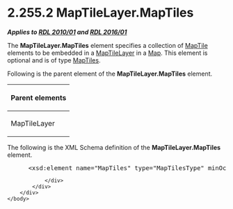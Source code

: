 <html dir="LTR" xmlns:mshelp="http://msdn.microsoft.com/mshelp" xmlns:ddue="http://ddue.schemas.microsoft.com/authoring/2003/5" xmlns:xlink="http://www.w3.org/1999/xlink" xmlns:tool="http://www.microsoft.com/tooltip">
    <head>
        <meta http-equiv="Content-Type" content="text/html; CHARSET=utf-8"></meta>
        <meta name="save" content="history"></meta>
        <title>2.255.2 MapTileLayer.MapTiles</title>
        <xml>
            <mshelp:toctitle title="2.255.2 MapTileLayer.MapTiles"></mshelp:toctitle>
            <mshelp:rltitle title="[MS-RDL]: MapTileLayer.MapTiles"></mshelp:rltitle>
            <mshelp:keyword index="A" term="1de1015f-a791-43ca-8b81-f1d1967502cf"></mshelp:keyword>
            <mshelp:attr name="DCSext.ContentType" value="open specification"></mshelp:attr>
            <mshelp:attr name="AssetID" value="1de1015f-a791-43ca-8b81-f1d1967502cf"></mshelp:attr>
            <mshelp:attr name="TopicType" value="kbRef"></mshelp:attr>
            <mshelp:attr name="DCSext.Title" value="[MS-RDL]: MapTileLayer.MapTiles" />
        </xml>
    </head>
    <body>
        <div id="header">
            <h1 class="heading">2.255.2 MapTileLayer.MapTiles</h1>
        </div>
        <div id="mainSection">
            <div id="mainBody">
                <div id="allHistory" class="saveHistory"></div>
                <div id="sectionSection0" class="section" name="collapseableSection">
                    

<p><b><i>Applies to </i></b><a href="3428e690-a348-4ec7-8a6a-8efb42d2cdee.htm"><b><i>RDL 2010/01</i></b></a><b><i>
and </i></b><a href="52ce3983-2bfc-4e72-9359-42aaf5fe4509.htm"><b><i>RDL 2016/01</i></b></a></p>

<p>The <b>MapTileLayer.MapTiles</b> element specifies a
collection of <a href="46a1e077-3d67-4b7c-a652-c36b724dfc28.htm">MapTile</a>
elements to be embedded in a <a href="32cf17dc-a986-43fd-b7ce-8cb2429e565f.htm">MapTileLayer</a>
in a <a href="fd166dd8-6772-4507-b3f6-50a2b7cfd6ac.htm">Map</a>. This element
is optional and is of type <a href="67e95e4d-99a2-456a-8e55-60131516e1b8.htm">MapTiles</a>.</p>

<p>Following is the parent element of the <b>MapTileLayer.MapTiles</b>
element.</p>

<table>
 <thead>
  <tr>
   <th>
   <p>Parent elements</p>
   </th>
  </tr>
 </thead>
 <tr>
  <td>
  <p>MapTileLayer</p>
  </td>
 </tr>
</table>

<p>The following is the XML Schema definition of the <b>MapTileLayer.MapTiles</b>
element.</p>

<dl>
<dd>
<div><pre> &lt;xsd:element name=&quot;MapTiles&quot; type=&quot;MapTilesType&quot; minOccurs=&quot;0&quot; /&gt;
</pre></div>
</dd></dl>


                </div>
            </div>
        </div>
    </body>
</html>